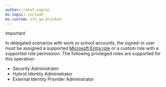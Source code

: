 ```yaml
---
author: rahul-nagraj
ms.topic: include
ms.custom: sfi-ga-blocked
---
```


> [!IMPORTANT]
> In delegated scenarios with work or school accounts, the signed-in user must be assigned a supported [Microsoft Entra role](/entra/identity/role-based-access-control/permissions-reference?toc=%2Fgraph%2Ftoc.json) or a custom role with a supported role permission. The following privileged roles are supported for this operation:
>
> - Security Administrator
> - Hybrid Identity Administrator
> - External Identity Provider Administrator